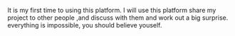 It is my first time to using this platform.
I will use this platform share my project to other people ,and discuss with them and work out a big surprise.
everything is impossible, you should believe youself.
